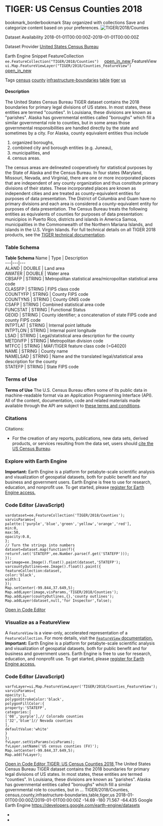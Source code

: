  
#  TIGER: US Census Counties 2018 
bookmark_borderbookmark Stay organized with collections  Save and categorize content based on your preferences. 
![TIGER/2018/Counties](https://developers.google.com/earth-engine/datasets/images/TIGER/TIGER_2018_Counties_sample.png) 

Dataset Availability
    2018-01-01T00:00:00Z–2019-01-01T00:00:00Z 

Dataset Provider
     [ United States Census Bureau ](https://www.census.gov/programs-surveys/geography/guidance/tiger-data-products-guide.html) 

Earth Engine Snippet
     FeatureCollection `    ee.FeatureCollection("TIGER/2018/Counties")   ` [ open_in_new ](https://code.earthengine.google.com/?scriptPath=Examples:Datasets/TIGER/TIGER_2018_Counties)      FeatureView  `    ui.Map.FeatureViewLayer("TIGER/2018/Counties_FeatureView")   ` [ open_in_new ](https://code.earthengine.google.com/?scriptPath=Examples:Datasets/TIGER/TIGER_2018_Counties_FeatureView) 

Tags
     [census](https://developers.google.com/earth-engine/datasets/tags/census) [county](https://developers.google.com/earth-engine/datasets/tags/county) [infrastructure-boundaries](https://developers.google.com/earth-engine/datasets/tags/infrastructure-boundaries) [table](https://developers.google.com/earth-engine/datasets/tags/table) [tiger](https://developers.google.com/earth-engine/datasets/tags/tiger) [us](https://developers.google.com/earth-engine/datasets/tags/us)
#### Description
The United States Census Bureau TIGER dataset contains the 2018 boundaries for primary legal divisions of US states. In most states, these entities are termed "counties". In Louisiana, these divisions are known as "parishes".
Alaska has governmental entities called "boroughs" which fill a similar governmental role to counties, but in some areas those governmental responsibilities are handled directly by the state and sometimes by a city. For Alaska, county equivalent entities thus include
  1. organized boroughs,
  2. combined city and borough entities (e.g. Juneau),
  3. municipalities, and
  4. census areas.


The census areas are delineated cooperatively for statistical purposes by the State of Alaska and the Census Bureau.
In four states (Maryland, Missouri, Nevada, and Virginia), there are one or more incorporated places that are independent of any county organization and thus constitute primary divisions of their states. These incorporated places are known as independent cities and are treated as county-equivalent entities for purposes of data presentation.
The District of Columbia and Guam have no primary divisions and each area is considered a county-equivalent entity for purposes of data presentation. The Census Bureau treats the following entities as equivalents of counties for purposes of data presentation: municipios in Puerto Rico, districts and islands in America Samoa, municipalities in the Commonwealth of the Northern Mariana Islands, and islands in the U.S. Virgin Islands.
For full technical details on all TIGER 2018 products, see the [TIGER technical documentation](https://www2.census.gov/geo/pdfs/maps-data/data/tiger/tgrshp2018/TGRSHP2018_TechDoc.pdf).
### Table Schema
**Table Schema**
Name | Type | Description  
---|---|---  
ALAND | DOUBLE | Land area  
AWATER | DOUBLE | Water area  
CBSAFP | STRING | Metropolitan statistical area/micropolitan statistical area code  
CLASSFP | STRING | FIPS class code  
COUNTYFP | STRING | County FIPS code  
COUNTYNS | STRING | County GNIS code  
CSAFP | STRING | Combined statistical area code  
FUNCSTAT | STRING | Functional Status  
GEOID | STRING | County identifier; a concatenation of state FIPS code and county FIPS code  
INTPTLAT | STRING | Internal point latitude  
INTPTLON | STRING | Internal point longitude  
LSAD | STRING | Legal/statistical area description for the county  
METDIVFP | STRING | Metropolitan division code  
MTFCC | STRING | MAF/TIGER feature class code (=G4020)  
NAME | STRING | County name  
NAMELSAD | STRING | Name and the translated legal/statistical area description for the county  
STATEFP | STRING | State FIPS code  
### Terms of Use
**Terms of Use**
The U.S. Census Bureau offers some of its public data in machine-readable format via an Application Programming Interface (API). All of the content, documentation, code and related materials made available through the API are subject to [these terms and conditions](https://www.census.gov/data/developers/about/terms-of-service.html).
### Citations
Citations:
  * For the creation of any reports, publications, new data sets, derived products, or services resulting from the data set, users should [cite the US Census Bureau](https://www.census.gov/about/policies/citation.html).


### Explore with Earth Engine
**Important:** Earth Engine is a platform for petabyte-scale scientific analysis and visualization of geospatial datasets, both for public benefit and for business and government users. Earth Engine is free to use for research, education, and nonprofit use. To get started, please [register for Earth Engine access.](https://console.cloud.google.com/earth-engine)
### Code Editor (JavaScript)
```
vardataset=ee.FeatureCollection('TIGER/2018/Counties');
varvisParams={
palette:['purple','blue','green','yellow','orange','red'],
min:0,
max:50,
opacity:0.8,
};
// Turn the strings into numbers
dataset=dataset.map(function(f){
returnf.set('STATEFP',ee.Number.parse(f.get('STATEFP')));
});
varimage=ee.Image().float().paint(dataset,'STATEFP');
varcountyOutlines=ee.Image().float().paint({
featureCollection:dataset,
color:'black',
width:1
});
Map.setCenter(-99.844,37.649,5);
Map.addLayer(image,visParams,'TIGER/2018/Counties');
Map.addLayer(countyOutlines,{},'county outlines');
Map.addLayer(dataset,null,'for Inspector',false);
```
[ Open in Code Editor ](https://code.earthengine.google.com/?scriptPath=Examples:Datasets/TIGER/TIGER_2018_Counties)
### Visualize as a FeatureView
A `FeatureView` is a view-only, accelerated representation of a `FeatureCollection`. For more details, visit the [ `FeatureView` documentation. ](https://developers.google.com/earth-engine/guides/featureview_overview)
**Important:** Earth Engine is a platform for petabyte-scale scientific analysis and visualization of geospatial datasets, both for public benefit and for business and government users. Earth Engine is free to use for research, education, and nonprofit use. To get started, please [register for Earth Engine access.](https://console.cloud.google.com/earth-engine)
### Code Editor (JavaScript)
```
varfvLayer=ui.Map.FeatureViewLayer('TIGER/2018/Counties_FeatureView');
varvisParams={
opacity:1,
polygonStrokeColor:'black',
polygonFillColor:{
property:'STATEFP',
categories:[
['08','purple'],// Colorado counties
['32','blue']// Nevada counties
],
defaultValue:'white'
}
};
fvLayer.setVisParams(visParams);
fvLayer.setName('US census counties (FV)');
Map.setCenter(-99.844,37.649,5);
Map.add(fvLayer);
```
[ Open in Code Editor ](https://code.earthengine.google.com/?scriptPath=Examples:Datasets/TIGER/TIGER_2018_Counties_FeatureView)
[ TIGER: US Census Counties 2018 ](https://developers.google.com/earth-engine/datasets/catalog/TIGER_2018_Counties)
The United States Census Bureau TIGER dataset contains the 2018 boundaries for primary legal divisions of US states. In most states, these entities are termed "counties". In Louisiana, these divisions are known as "parishes". Alaska has governmental entities called "boroughs" which fill a similar governmental role to counties, but in …
TIGER/2018/Counties, census,county,infrastructure-boundaries,table,tiger,us 
2018-01-01T00:00:00Z/2019-01-01T00:00:00Z
-14.69 -180 71.567 -64.435 
Google Earth Engine
https://developers.google.com/earth-engine/datasets
  * [ ](https://doi.org/https://www.census.gov/programs-surveys/geography/guidance/tiger-data-products-guide.html)
  * [ ](https://doi.org/https://developers.google.com/earth-engine/datasets/catalog/TIGER_2018_Counties)


